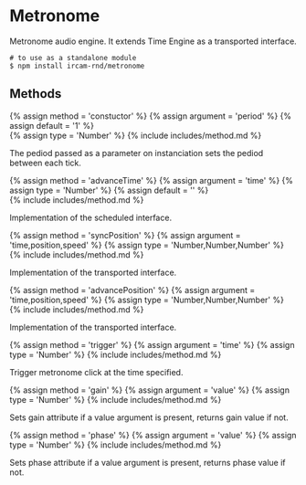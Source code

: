 ---
---

# Metronome

Metronome audio engine. It extends Time Engine as a transported interface.

~~~
# to use as a standalone module
$ npm install ircam-rnd/metronome
~~~

## Methods

{% assign method = 'constuctor' %}
{% assign argument = 'period' %}
{% assign default = '1' %}  
{% assign type = 'Number' %}
{% include includes/method.md %}

The pediod passed as a parameter on instanciation sets the pediod between each tick.

{% assign method = 'advanceTime' %}
{% assign argument = 'time' %}
{% assign type = 'Number' %}
{% assign default = '' %}   
{% include includes/method.md %}

Implementation of the scheduled interface.

{% assign method = 'syncPosition' %}
{% assign argument = 'time,position,speed' %}
{% assign type = 'Number,Number,Number' %}
{% include includes/method.md %}

Implementation of the transported interface.

{% assign method = 'advancePosition' %}
{% assign argument = 'time,position,speed' %}
{% assign type = 'Number,Number,Number' %}
{% include includes/method.md %}

Implementation of the transported interface.

{% assign method = 'trigger' %}
{% assign argument = 'time' %}
{% assign type = 'Number' %}
{% include includes/method.md %}

Trigger metronome click at the time specified.

{% assign method = 'gain' %}
{% assign argument = 'value' %}
{% assign type = 'Number' %}
{% include includes/method.md %}

Sets gain attribute if a value argument is present, returns gain value if not.

{% assign method = 'phase' %}
{% assign argument = 'value' %}
{% assign type = 'Number' %}
{% include includes/method.md %}

Sets phase attribute if a value argument is present, returns phase value if not.